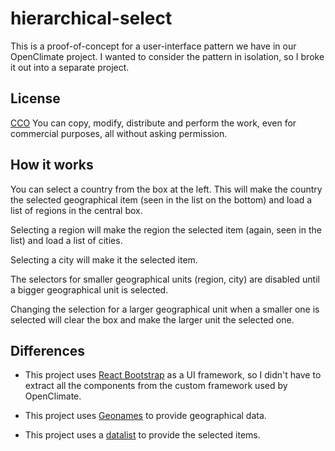 # hierarchical-select

This is a proof-of-concept for a user-interface pattern we have in our OpenClimate project. I wanted to consider the pattern in isolation, so I broke it out into a separate project.

## License

[CCO](https://creativecommons.org/publicdomain/zero/1.0/) You can copy, modify, distribute and perform the work, even for commercial purposes, all without asking permission. 

## How it works

You can select a country from the box at the left. This will make the country the selected geographical item (seen in the list on the bottom) and load a list of regions in the central box.

Selecting a region will make the region the selected item (again, seen in the list) and load a list of cities.

Selecting a city will make it the selected item.

The selectors for smaller geographical units (region, city) are disabled until a bigger geographical unit is selected.

Changing the selection for a larger geographical unit when a smaller one is selected will clear the box and make the larger unit the selected one.

## Differences

- This project uses [React Bootstrap](https://react-bootstrap.github.io/) as a UI framework, so I didn't have to extract all the components from the custom framework used by OpenClimate.

- This project uses [Geonames](https://geonames.org/) to provide geographical data.

- This project uses a [datalist](https://developer.mozilla.org/en-US/docs/Web/HTML/Element/datalist) to provide the selected items.